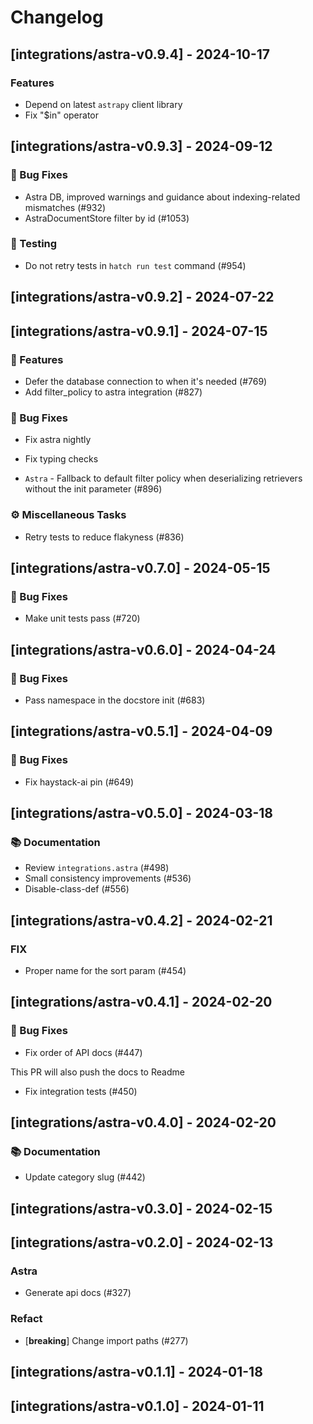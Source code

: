# Changelog

## [integrations/astra-v0.9.4] - 2024-10-17

### Features

- Depend on latest `astrapy` client library
- Fix "$in" operator

## [integrations/astra-v0.9.3] - 2024-09-12

### 🐛 Bug Fixes

- Astra DB, improved warnings and guidance about indexing-related mismatches (#932)
- AstraDocumentStore filter by id (#1053)

### 🧪 Testing

- Do not retry tests in `hatch run test` command (#954)

## [integrations/astra-v0.9.2] - 2024-07-22

## [integrations/astra-v0.9.1] - 2024-07-15

### 🚀 Features

- Defer the database connection to when it's needed (#769)
- Add filter_policy to astra integration (#827)

### 🐛 Bug Fixes

- Fix astra nightly

- Fix typing checks

- `Astra` - Fallback to default filter policy when deserializing retrievers without the init parameter (#896)

### ⚙️ Miscellaneous Tasks

- Retry tests to reduce flakyness (#836)

## [integrations/astra-v0.7.0] - 2024-05-15

### 🐛 Bug Fixes

- Make unit tests pass (#720)

## [integrations/astra-v0.6.0] - 2024-04-24

### 🐛 Bug Fixes

- Pass namespace in the docstore init (#683)

## [integrations/astra-v0.5.1] - 2024-04-09

### 🐛 Bug Fixes

- Fix haystack-ai pin (#649)



## [integrations/astra-v0.5.0] - 2024-03-18

### 📚 Documentation

- Review `integrations.astra` (#498)
- Small consistency improvements (#536)
- Disable-class-def (#556)

## [integrations/astra-v0.4.2] - 2024-02-21

### FIX

- Proper name for the sort param (#454)

## [integrations/astra-v0.4.1] - 2024-02-20

### 🐛 Bug Fixes

- Fix order of API docs (#447)

This PR will also push the docs to Readme
- Fix integration tests (#450)



## [integrations/astra-v0.4.0] - 2024-02-20

### 📚 Documentation

- Update category slug (#442)

## [integrations/astra-v0.3.0] - 2024-02-15

## [integrations/astra-v0.2.0] - 2024-02-13

### Astra

- Generate api docs (#327)

### Refact

- [**breaking**] Change import paths (#277)

## [integrations/astra-v0.1.1] - 2024-01-18

## [integrations/astra-v0.1.0] - 2024-01-11

<!-- generated by git-cliff -->
